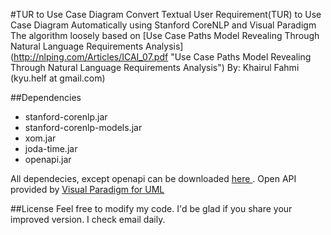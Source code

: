#TUR to Use Case Diagram
Convert Textual User Requirement(TUR) to Use Case Diagram Automatically using Stanford CoreNLP and Visual Paradigm
The algorithm loosely based on [Use Case Paths Model Revealing Through Natural Language Requirements Analysis] (http://nlping.com/Articles/ICAI_07.pdf "Use Case Paths Model Revealing Through Natural Language Requirements Analysis")
By: Khairul Fahmi (kyu.helf at gmail.com)

##Dependencies
+ stanford-corenlp.jar
+ stanford-corenlp-models.jar
+ xom.jar
+ joda-time.jar
+ openapi.jar

All dependecies, except openapi can be downloaded [here ](http://nlp.stanford.edu/software/corenlp.shtml#Download "Download Stanford CoreNLP").
Open API provided by [Visual Paradigm for UML](http://www.visual-paradigm.com/product/vpuml/ "Visual Paradigm for UML")

##License
Feel free to modify my code. I'd be glad if you share your improved version. I check email daily.